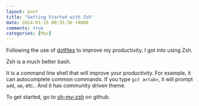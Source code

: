 ```yaml
---
layout: post
title: "Getting Started with Zsh"
date: 2014-01-15 00:35:56 +0800
comments: true
categories: [Mac]
---
```


Following the use of [dotfiles](/2014/01/12/getting-started-with-dotfiles/) to improve my productivity, I got into using Zsh.

Zsh is a much better bash.

It is a command line shell that will improve your productivity. For example, it can autocomplete common commands. If you type `git a<tab>`, it will prompt `add`, `am`, etc.. And it has community driven theme.

To get started, go to [oh-my-zsh](https://github.com/robbyrussell/oh-my-zsh) on github.